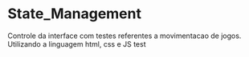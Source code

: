 # State_Management
Controle da interface com testes referentes a movimentacao de jogos. Utilizando a linguagem html, css e JS
test
